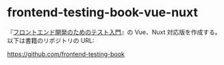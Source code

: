 # frontend-testing-book-vue-nuxt

『[フロントエンド開発のためのテスト入門](https://www.shoeisha.co.jp/book/detail/9784798178639)』の Vue、Nuxt 対応版を作成する。以下は書籍のリポジトリの URL:

https://github.com/frontend-testing-book 
